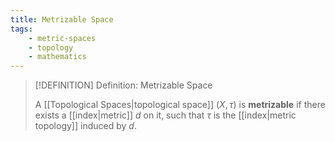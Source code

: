 ```yaml
---
title: Metrizable Space
tags:
    - metric-spaces
    - topology
    - mathematics
---
```


>[!DEFINITION] Definition: Metrizable Space
>
>A [[Topological Spaces|topological space]] $(X,\tau)$ is **metrizable** if there exists a [[index|metric]] $d$ on it, such that $\tau$ is the [[index|metric topology]] induced by $d$.
>